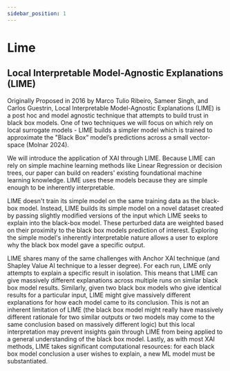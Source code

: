```yaml
---
sidebar_position: 1
---
```


# Lime

## Local Interpretable Model-Agnostic Explanations (LIME)

Originally Proposed in 2016 by Marco Tulio Ribeiro, Sameer Singh, and Carlos Guestrin, Local Interpretable Model-Agnostic Explanations (LIME) is a post hoc and model agnostic technique that attempts to build trust in black box models. One of two techniques we will focus on which rely on local surrogate models - LIME builds a simpler model which is trained to approximate the "Black Box” model’s predictions across a small vector-space (Molnar 2024).

We will introduce the application of XAI through LIME. Because LIME can rely on simple machine learning methods like Linear Regression or decision trees, our paper can build on readers' existing foundational machine learning knowledge. LIME uses these models because they are simple enough to be inherently interpretable.

LIME doesn't train its simple model on the same training data as the black-box model. Instead, LIME builds its simple model on a novel dataset created by passing slightly modified versions of the input which LIME seeks to explain into the black-box model. These perturbed data are weighted based on their proximity to the black box models prediction of interest. Exploring the simple model's inherently interpretable nature allows a user to explore why the black box model gave a specific output.

LIME shares many of the same challenges with Anchor XAI technique (and Shapley Value AI technique to a lesser degree). For each run, LIME only attempts to explain a specific result in isolation. This means that LIME can give massively different explanations across multiple runs on similar black box model results. Similarly, given two black box models who give identical results for a particular input, LIME might give massively different explanations for how each model came to its conclusion. This is not an inherent limitation of LIME (the black box model might really have massively different rationale for two similar outputs or two models may come to the same conclusion based on massively different logic) but this local interpretation may prevent insights gain through LIME from being applied to a general understanding of the black box model. Lastly, as with most XAI methods, LIME takes significant computational resources: for each black box model conclusion a user wishes to explain, a new ML model must be substantiated.

